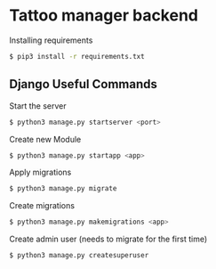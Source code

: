 # Tattoo manager backend

Installing requirements
````bash
$ pip3 install -r requirements.txt
````

## Django Useful Commands

Start the server
````bash
$ python3 manage.py startserver <port>
````

Create new Module
````bash
$ python3 manage.py startapp <app>
````

Apply migrations
````bash
$ python3 manage.py migrate
````

Create migrations
````bash
$ python3 manage.py makemigrations <app>
````

Create admin user (needs to migrate for the first time)
````bash
$ python3 manage.py createsuperuser
````